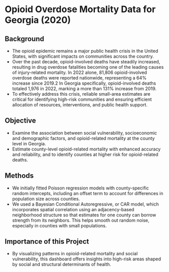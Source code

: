 # Opioid Overdose Mortality Data for Georgia (2020)

## Background
  - The opioid epidemic remains a major public health crisis in the United States, with significant impacts on communities across the country.
  - Over the past decade, opioid-involved deaths have steadily increased, resulting in drug overdose fatalities becoming one of the leading causes of injury-related mortality. In 2022 alone, 81,806 opioid-involved overdose deaths were reported nationwide, representing a 64% increase since 2019.2 In Georgia specifically, opioid-involved deaths totaled 1,976 in 2022, marking a more than 131% increase from 2019.
  - To effectively address this crisis, reliable small-area estimates are critical for identifying high-risk communities and ensuring efficient allocation of resources, interventions, and public health support.

## Objective
  - Examine the association between social vulnerability, socioeconomic and demographic factors, and opioid-related mortality at the county level in Georgia.
  - Estimate county-level opioid-related mortality with enhanced accuracy and reliability, and to identify counties at higher risk for opioid-related deaths.

## Methods
  - We initially fitted Poisson regression models with county-specific random intercepts, including an offset term to account for differences in population size across counties.
  - We used a Bayesian Conditional Autoregressive, or CAR model, which incorporates spatial correlation using an adjacency-based neighborhood structure so that estimates for one county can borrow strength from its neighbors. 
This helps smooth out random noise, especially in counties with small populations.

## Importance of this Project
  - By visualizing patterns in opioid-related mortality and social vulnerability, this dashboard offers insights into high-risk areas shaped by social and structural determinants of health.
